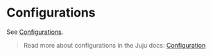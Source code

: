 # Configurations

See [Configurations](https://charmhub.io/wazuh-server/configure).

> Read more about configurations in the Juju docs: [Configuration](https://juju.is/docs/juju/configuration)
